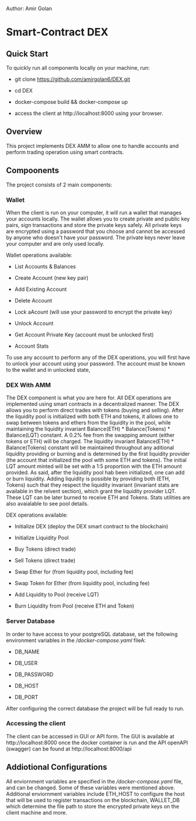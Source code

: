 Author: Amir Golan

# Smart-Contract DEX

## Quick Start

To quickly run all components locally on your machine, run:

- git clone https://github.com/amirgolan6/DEX.git

- cd DEX

- docker-compose build && docker-compose up

- access the client at http://localhost:8000 using your browser.


## Overview

This project implements DEX AMM to allow one to handle accounts and perform trading operation using smart contracts.

## Compoonents

The project consists of 2 main components:

### Wallet

When the client is run on your computer, it will run a wallet that manages your accounts locally. The wallet allows you to create private and public key pairs, sign transactions and store the private keys safely.
All private keys are encrypted using a password that you choose and cannot be accessed by anyone who doesn't have your password. The private keys never leave your computer and are only used locally.

Wallet operations available:

- List Accounts & Balances

- Create Account (new key pair)

- Add Existing Account

- Delete Account

- Lock aAcount (will use your password to encrypt the private key)

- Unlock Account

- Get Account Private Key (account must be unlocked first)

- Account Stats

To use any account to perform any of the DEX operations, you will first have to unlock your account using your password. The account must be known to the wallet and in unlocked state,


### DEX With AMM

The DEX component is what you are here for. All DEX operations are implemented using smart contracts in a decentralized manner.
The DEX allows you to perform direct trades with tokens (buying and selling). 
After the liquidity pool is initialized with both ETH and tokens, it allows one to swap between tokens and ethers from the liquidity in the pool, while maintaining the liquidity invariant Balance(ETH) * Balance(Tokens) * Balance(LQT) constant. A 0.2% fee from the swapping amount (either tokens or ETH) will be charged. 
The liquidity invariant Balance(ETH) * Balance(Tokens) constant will be maintained throughout any aditional liquidity providing or burning and is determined by the first liquidity provider (the account that initialized the pool with some ETH and tokens). 
The initial LQT amount minted will be set with a 1:5 proportion with the ETH amount provided.
As said, after the liquidity pool hab been initialized, one can add or burn liquidity. 
Adding liquidity is possible by providing both (ETH, Tokens) such that they respect the liquidity invariant (invariant stats are available in the relvent section), which grant the liquidity provider LQT.
These LQT can be later burned to receive ETH and Tokens.
Stats utilities are also avaialable to see pool details.

DEX operations available:

- Initialize DEX (deploy the DEX smart contract to the blockchain)

- Initialize Liquidity Pool

- Buy Tokens (direct trade)

- Sell Tokens (direct trade)

- Swap Ether for (from liquidity pool, including fee)

- Swap Token for Ether (from liquidity pool, including fee)

- Add Liquidity to Pool (receive LQT)

- Burn Liquidity from Pool (receive ETH and Token)

### Server Database

In order to have access to your postgreSQL database, set the following environment variables in the _/docker-compose.yaml_ fileA:

- DB_NAME

- DB_USER

- DB_PASSWORD

- DB_HOST

- DB_PORT

After configuring the correct database the project will be full ready to run.


### Accessing the client

The client can be accessed in GUI or API form. The GUI is available at http://localhost:8000 once the docker container is run and the API openAPI (swagger) can be found at http://localhost:8000/api



## Addiotional Configurations

All enviornment variables are specified in the _/docker-compose.yaml_ file, and can be changed. Some of these variables were mentioned above. Additional enviornment variables include ETH_HOST to configure the host that will be used to register transactions on the blockchain, WALLET_DB which determine the file path to store the encrypted private keys on the client machine and more.
